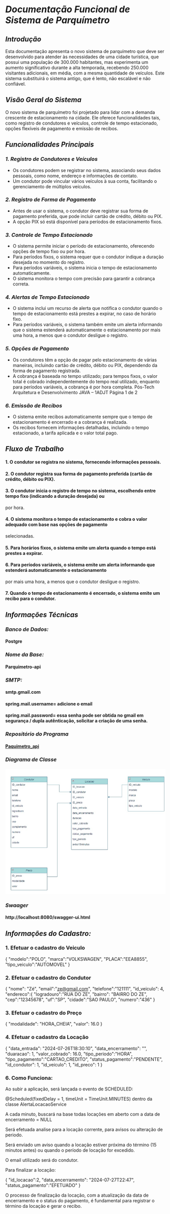 # _**Documentação Funcional de Sistema de Parquímetro**_

## _Introdução_

Esta documentação apresenta o novo sistema de parquímetro que deve ser desenvolvido para atender às
necessidades de uma cidade turística, que possui uma população de 300.000 habitantes, mas experimenta um
aumento significativo durante a alta temporada, recebendo 250.000 visitantes adicionais, em média, com a mesma
quantidade de veículos. Este sistema substituirá o sistema antigo, que é lento, não escalável e não confiável.

## _Visão Geral do Sistema_

O novo sistema de parquímetro foi projetado para lidar com a demanda crescente de estacionamento na
cidade. Ele oferece funcionalidades tais, como registro de condutores e veículos, controle de tempo estacionado,
opções flexíveis de pagamento e emissão de recibos.

## _Funcionalidades Principais_

### _1. Registro de Condutores e Veículos_
- Os condutores podem se registrar no sistema, associando seus dados pessoais, como nome, endereço e
  informações de contato.
- Um condutor pode vincular vários veículos à sua conta, facilitando o gerenciamento de múltiplos veículos.
### _2. Registro de Forma de Pagamento_
- Antes de usar o sistema, o condutor deve registrar sua forma de pagamento preferida, que pode incluir
  cartão de crédito, débito ou PIX.
- A opção PIX só está disponível para períodos de estacionamento fixos.
### _3. Controle de Tempo Estacionado_
- O sistema permite iniciar o período de estacionamento, oferecendo opções de tempo fixo ou por hora.
- Para períodos fixos, o sistema requer que o condutor indique a duração desejada no momento do registro.
- Para períodos variáveis, o sistema inicia o tempo de estacionamento automaticamente.
- O sistema monitora o tempo com precisão para garantir a cobrança correta.
### _4. Alertas de Tempo Estacionado_
- O sistema inclui um recurso de alerta que notifica o condutor quando o tempo de estacionamento está
  prestes a expirar, no caso de horário fixo.
- Para períodos variáveis, o sistema também emite um alerta informando que o sistema estenderá
  automaticamente o estacionamento por mais uma hora, a menos que o condutor desligue o registro.
### _5. Opções de Pagamento_
- Os condutores têm a opção de pagar pelo estacionamento de várias maneiras, incluindo cartão de crédito,
  débito ou PIX, dependendo da forma de pagamento registrada.
- A cobrança é baseada no tempo utilizado; para tempos fixos, o valor total é cobrado independentemente do
  tempo real utilizado, enquanto para períodos variáveis, a cobrança é por hora completa.
  Pós-Tech Arquitetura e Desenvolvimento JAVA – 1ADJT Página 1 de 2
### _6. Emissão de Recibos_
- O sistema emite recibos automaticamente sempre que o tempo de estacionamento é encerrado e a
  cobrança é realizada.
- Os recibos fornecem informações detalhadas, incluindo o tempo estacionado, a tarifa aplicada e o valor
  total pago.

## _Fluxo de Trabalho_
#### 1. O condutor se registra no sistema, fornecendo informações pessoais.
#### 2. O condutor registra sua forma de pagamento preferida (cartão de crédito, débito ou PIX).
#### 3. O condutor inicia o registro de tempo no sistema, escolhendo entre tempo fixo (indicando a duração desejada) ou
   por hora.
#### 4. O sistema monitora o tempo de estacionamento e cobra o valor adequado com base nas opções de pagamento
   selecionadas.
#### 5. Para horários fixos, o sistema emite um alerta quando o tempo está prestes a expirar.
#### 6. Para períodos variáveis, o sistema emite um alerta informando que estenderá automaticamente o estacionamento
   por mais uma hora, a menos que o condutor desligue o registro.
#### 7. Quando o tempo de estacionamento é encerrado, o sistema emite um recibo para o condutor.
 
## _Informações Técnicas_

### _Banco de Dados:_
#### Postgre
### _Nome da Base:_
#### Parquimetro-api

### _SMTP:_
#### smtp.gmail.com
#### spring.mail.username=  adicione o email
#### spring.mail.password=   essa senha pode ser obtida no gmail em segurança / dupla autênticação, solicitar a criação de uma senha.

### _Repositório do Programa_
#### [Paquimetro_api](https://github.com/MarcosHRFerreira/parquimetro_api.git)

### _Diagrama de Classe_

#### ![Diagrama_Paquimetro.jpg](Diagrama_Paquimetro.jpg)

### _Swaager_
#### http://localhost:8080/swagger-ui.html

## _Informações do Cadastro:_

### 1. Efetuar o cadastro do Veiculo

{
"modelo":"POLO",
"marca":"VOLKSWAGEN",
"PLACA":"EEA8855",
"tipo_veiculo":"AUTOMOVEL"
}

### 2. Efetuar o cadastro do Condutor

{
"nome": "Zé",
"email":"ze@gmail.com",
"telefone":"121111",
"id_veiculo": 4,
"endereco":{
"logradouro":"RUA DO ZE",
"bairro": "BAIRRO DO ZE",
"cep":"12345678",
"uf":"SP",
"cidade":"SAO PAULO",
"numero":"436"
}

### 3. Efetuar o cadastro do Preço

{
"modalidade": "HORA_CHEIA",
"valor": 16.0
}

### 4. Efetuar o cadastro da Locação

{
"data_entrada": "2024-07-26T18:30:10",
"data_encerramento": "",
"duaracao": 1,
"valor_cobrado": 16.0,
"tipo_periodo":"HORA",
"tipo_pagamento":"CARTAO_CREDITO",
"status_pagamento":"PENDENTE",
"id_condutor": 1,
"id_veiculo": 1,
"id_preco": 1
}

### 6. Como Funciona:

Ao subir a aplicação, será lançada o evento de SCHEDULED:

@Scheduled(fixedDelay = 1, timeUnit = TimeUnit.MINUTES) dentro da classe AlertaLocacaoService

A cada minuto, buscará na base todas locações em aberto com a data de encerramento = NULL

Será efetuada analise para a locação corrente, para avisos ou alteração de periodo.

Será enviado um aviso quando a locação estiver próxima do término (15 minutos antes) ou quando o período de locação for excedido.

O email utilizado será do condutor.

Para finalizar a locação:

{
"id_locacao":2,
"data_encerramento": "2024-07-27T22:47",
"status_pagamento":"EFETUADO"
}

O processo de finalização da locação, com a atualização da data de encerramento e o status do pagamento, 
é fundamental para registrar o término da locação e gerar o recibo.


